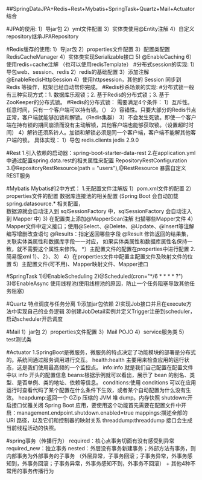 ##SpringDataJPA+Redis+Rest+Mybatis+SpringTask+Quartz+Mail+Actuator结合

#JPA的使用:
    1）导jar包
    2）yml文件配置
    3）实体类使用@Entity注解
    4）自定义repository继承JPARepository
    
#Redis缓存的使用:
    1）导jar包
    2）properties文件配置
    3）配置类配置RedisCacheManager
    4）实体类实现Serializable接口
    5) @EnableCaching
    6）使用redis+cache注解
    （也可以使用redisTemplate）
#分布式session的实现:
    1）导包web、session、redis
    2）redis的基础配置
    3）添加注解@EnableRedisHttpSession
    4）使用httpsession，其他的 Session 同步到 Redis 等操作，框架已经自动帮你完成。
#Redis秒杀场景的实现:
#分布式锁一般有三种实现方式：1. 数据库乐观锁；2. 基于Redis的分布式锁；3. 基于ZooKeeper的分布式锁。
#Redis的分布式锁：
    需要满足4个条件：
    1）互斥性。任意时间，只有一个客户端可以持有锁。（）
    2）容错性。只要大部分的Redis节点正常，客户端就能够加锁和解锁。（Redis集群）
    3）不会发生死锁。即使一个客户端在持有锁的期间崩溃而没有主动解锁，其他客户端也能够获取锁。（设置超时时间）
    4）解铃还须系铃人。加锁和解锁必须是同一个客户端，客户端不能解其他客户端的锁。
    具体实现：
    1）导包
    <dependency>
        <groupId>redis.clients</groupId>
        <artifactId>jedis</artifactId>
        <version>2.9.0</version>
    </dependency>
    
#Rest
    1.引入依赖的启动器：spring-boot-starter-data-rest
    2.在application.yml中通过配置spring.data.rest的相关属性来配置 RepositoryRestConfiguration
    3.@RepositoryRestResource(path = "users"),@RestResource 暴露自定义REST服务

#Mybatis
    Mybatis的2中方式：
    1.无配置文件注解版
        1）pom.xml文件的配置
        2）properties文件的配置
            数据库连接池的相关配置
            (Spring Boot 会自动加载 spring.datasource.* 相关配置，<br/>
            数据源就会自动注入到 sqlSessionFactory 中，sqlSessionFactory 会自动注入到 Mapper 中)
        3) 在配置类上添加@MapperScan注解
            扫描哪些Mapper文件
        4）Mapper文件中定义接口；使用@Select、@Delete、@Update、@Insert等注解编写增删改查语句
            @Results：指定返回哪些字段
            @Result 修饰返回的结果集，关联实体类属性和数据库字段一一对应，
            如果实体类属性和数据库属性名保持一致，就不需要这个属性来修饰。
         *）主配置文件的配置在properties中进行配置
    2.简易版xml
        1）、2）、3）
        4）在properties文件中配置主配置文件及映射文件的位置
        5）主配置文件(可不用)、Mapper映射文件、Mapper接口
            
#SpringTask
     1)@EnableScheduling
     2)@Scheduled(cron="*/6 * * * * ?")
     3)@EnableAsync 使用线程池(使用线程池的原因，防止一个任务阻塞导致其他任务阻塞)
     
#Quartz
    特点调度与任务分离
    1)添加jar包依赖
    2)实现Job接口并且在execute方法中实现自己的业务逻辑
    3)创建JobDetail实例并定义Trigger注册到scheduler，启动scheduler开启调度
    
#Mail
    1）jar包
    2）properties文件配置
    3）Mail POJO
    4）service服务类
    5）test测试类
 
#Actuator
    1.SpringBoot是微服务，微服务的特点决定了功能模块的部署是分布式的。系统间通过服务调用进行交互。
    health:health 主要用来检查应用的运行状态，这是我们使用最高频的一个监控点。
    info:info 就是我们自己配置在配置文件中以 info 开头的配置信息
    beans:根据示例就可以看出，展示了 bean 的别名、类型、是否单例、类的地址、依赖等信息。
    conditions:使用 conditions 可以在应用运行时查看代码了某个配置在什么条件下生效，或者某个自动配置为什么没有生效。
    heapdump:返回一个 GZip 压缩的 JVM 堆 dump。内存快照
    shutdown:开启接口优雅关闭 Spring Boot 应用，要使用这个功能首先需要在配置文件中开启：management.endpoint.shutdown.enabled=true
    mappings:描述全部的 URI 路径，以及它们和控制器的映射关系
    threaddump:threaddump 接口会生成当前线程活动的快照。
    
#spring事务（传播行为）
    required：核心点事务切面有没有感受到异常
    required_new：独立事务
    nested：外层没有事务新建事务；外部方法有事务，则内部事务为外部事务的子事务
    （外层异常，子事务回滚；子事务异常，外事务感知到，外事务回滚；子事务异常，外事务感知不到，外事务不回滚）
    + 其他4种不常用的事务传播行为